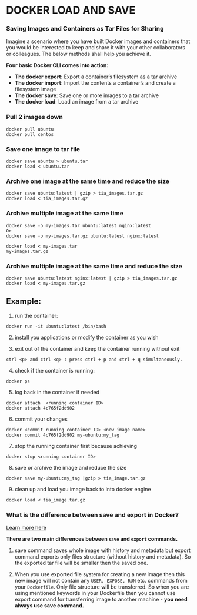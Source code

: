 # DOCKER LOAD AND SAVE

### Saving Images and Containers as Tar Files for Sharing
Imagine a scenario where you have built Docker images and containers that you would be interested to keep and share it with your other collaborators or colleagues. The below methods shall help you achieve it.

**Four basic Docker CLI comes into action:**
- **The docker export**: Export a container’s filesystem as a tar archive
- **The docker import**: Import the contents a container’s and create a filesystem image
- **The docker save**: Save one or more images to a tar archive
- **The docker load**: Load an image from a tar archive

### Pull 2 images down
```
docker pull ubuntu
docker pull centos
```

### Save one image to tar file
```
docker save ubuntu > ubuntu.tar
docker load < ubuntu.tar
```

### Archive one image at the same time and reduce the size
```
docker save ubuntu:latest | gzip > tia_images.tar.gz
docker load < tia_images.tar.gz
```

### Archive multiple image at the same time
```
docker save -o my-images.tar ubuntu:latest nginx:latest
Or
docker save -o my-images.tar.gz ubuntu:latest nginx:latest
```

```
docker load < my-images.tar
my-images.tar.gz
```

### Archive multiple image at the same time and reduce the size
```
docker save ubuntu:latest nginx:latest | gzip > tia_images.tar.gz
docker load < my-images.tar.gz
```

## Example:
1. run the container:
```
docker run -it ubuntu:latest /bin/bash
```
2. install you applications or modify the container as you wish 

3. exit out of the container  and keep the container running without exit 
```
ctrl <p> and ctrl <q> : press ctrl + p and ctrl + q simultaneously.
```

4. check if the container is running:
```
docker ps
```

5. log back in the container if needed 
```
docker attach  <running container ID>
docker attach 4c765f2dd902
```

6. commit your changes
```
docker <commit running container ID> <new image name>
docker commit 4c765f2dd902 my-ubuntu:my_tag
```
7. stop the running container first because achieving 
```
docker stop <running container ID>
```

8. save or archive the image and reduce the size
```
docker save my-ubuntu:my_tag |gzip > tia_image.tar.gz
```

9. clean up and load you image back to into docker engine
```
docker load < tia_image.tar.gz
```

### What is the difference between save and export in Docker?
[Learn more here](https://stackoverflow.com/questions/22655867/what-is-the-difference-between-save-and-export-in-docker)

**There are two main differences between `save` and `export` commands.**

1. save command saves whole image with history and metadata but export command exports only files structure (without history and metadata). So the exported tar file will be smaller then the saved one.

2. When you use exported file system for creating a new image then this new image will not contain any `USER, EXPOSE, RUN` etc. commands from your `Dockerfile`. Only file structure will be transferred. So when you are using mentioned keywords in your Dockerfile then you cannot use export command for transferring image to another machine - **you need always use save command.**